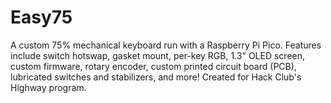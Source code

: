 # Easy75

A custom 75% mechanical keyboard run with a Raspberry Pi Pico. Features include switch hotswap, gasket mount, per-key RGB, 1.3" OLED screen, custom firmware, rotary encoder, custom printed circuit board (PCB), lubricated switches and stabilizers, and more! Created for Hack Club's Highway program.



